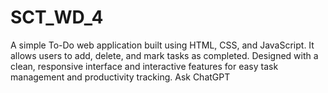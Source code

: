 # SCT_WD_4
A simple To-Do web application built using HTML, CSS, and JavaScript. It allows users to add, delete, and mark tasks as completed. Designed with a clean, responsive interface and interactive features for easy task management and productivity tracking.     Ask ChatGPT
